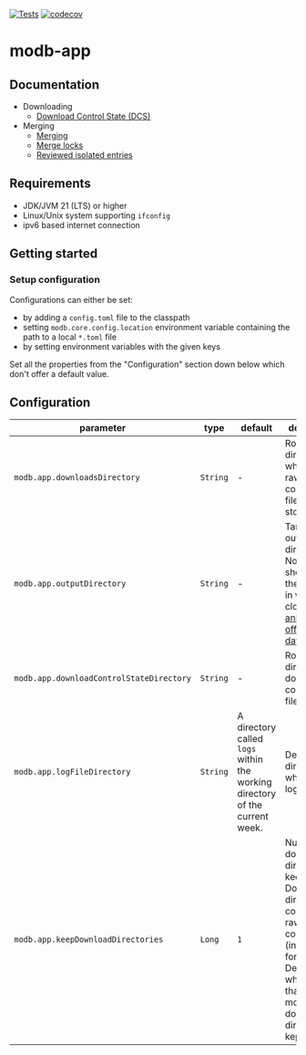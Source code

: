 [![Tests](https://github.com/manami-project/modb-app/actions/workflows/tests.yml/badge.svg)](https://github.com/manami-project/modb-app/actions/workflows/tests.yml) [![codecov](https://codecov.io/gh/manami-project/modb-app/graph/badge.svg?token=66LR8JA8KE)](https://codecov.io/gh/manami-project/modb-app)
# modb-app

## Documentation

* Downloading
  * [Download Control State (DCS)](docs/dcs.md)
* Merging
  * [Merging](docs/merging.md)
  * [Merge locks](docs/merge_locks.md) 
  * [Reviewed isolated entries](docs/reviewed-isolated-entries.md)

## Requirements

* JDK/JVM 21 (LTS) or higher
* Linux/Unix system supporting `ifconfig`
* ipv6 based internet connection

## Getting started

### Setup configuration

Configurations can either be set:
* by adding a `config.toml` file to the classpath
* setting `modb.core.config.location` environment variable containing the path to a local `*.toml` file
* by setting environment variables with the given keys

Set all the properties from the "Configuration" section down below which don't offer a default value.

## Configuration

| parameter                                | type     | default                                                                     | description                                                                                                                                                                                               |
|------------------------------------------|----------|-----------------------------------------------------------------------------|-----------------------------------------------------------------------------------------------------------------------------------------------------------------------------------------------------------|
| `modb.app.downloadsDirectory`            | `String` | -                                                                           | Root directory in which the raw files and converted files are stored.                                                                                                                                     |
| `modb.app.outputDirectory`               | `String` | -                                                                           | Target output directory. Normally this should be the directory in which you cloned the [anime-offline-database](https://github.com/manami-project/anime-offline-database)                                 |
| `modb.app.downloadControlStateDirectory` | `String` | -                                                                           | Root directory of download control state files.                                                                                                                                                           |
| `modb.app.logFileDirectory`              | `String` | A directory called `logs` within the working directory of the current week. | Defines the directory in which the logs saved.                                                                                                                                                            |
| `modb.app.keepDownloadDirectories`       | `Long`   | `1`                                                                         | Number of download directories to keep. Download directories contain both raw data and conv files (intermediate format). Default is `1` which means that only the most recent download directory is kept. |